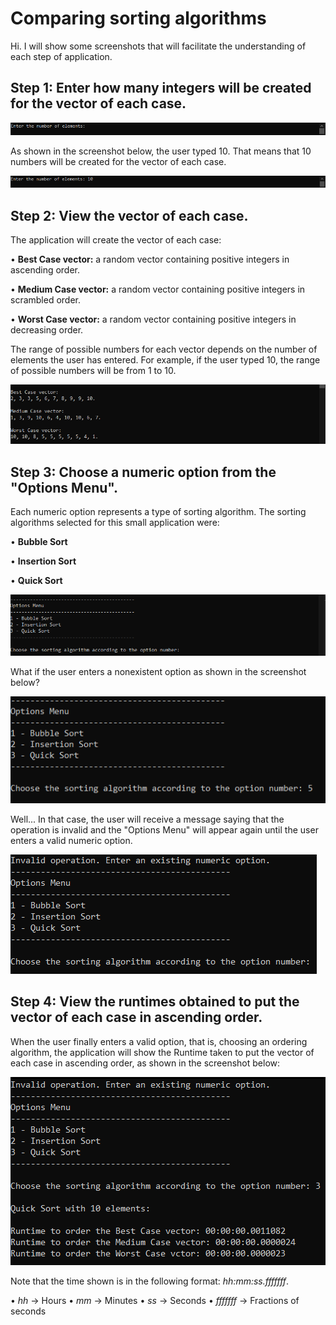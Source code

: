 # Comparing sorting algorithms

Hi. I will show some screenshots that will facilitate the understanding of each step of application.

## Step 1: Enter how many integers will be created for the vector of each case.

![Step 1](https://github.com/marcosFDSjunior/-Comparing-sorting-algorithms/blob/master/Application%20screenshots/01.PNG)

As shown in the screenshot below, the user typed 10. That means that 10 numbers will be created for the vector of each case.

![Step 1](https://github.com/marcosFDSjunior/-Comparing-sorting-algorithms/blob/master/Application%20screenshots/02.PNG)

## Step 2: View the vector of each case.

The application will create the vector of each case:

• **Best Case vector:** a random vector containing positive integers in ascending order.

• **Medium Case vector:** a random vector containing positive integers in scrambled order.

• **Worst Case vector:** a random vector containing positive integers in decreasing order.

The range of possible numbers for each vector depends on the number of elements the user has entered. For example, if the user typed 10, the range of possible numbers will be from 1 to 10.

![Step 2](https://github.com/marcosFDSjunior/-Comparing-sorting-algorithms/blob/master/Application%20screenshots/03.PNG)

## Step 3: Choose a numeric option from the "Options Menu".

Each numeric option represents a type of sorting algorithm. The sorting algorithms selected for this small application were:

• **Bubble Sort**

• **Insertion Sort**

• **Quick Sort**

![Step 3](https://github.com/marcosFDSjunior/-Comparing-sorting-algorithms/blob/master/Application%20screenshots/04.PNG)

What if the user enters a nonexistent option as shown in the screenshot below?

![Step 3](https://github.com/marcosFDSjunior/-Comparing-sorting-algorithms/blob/master/Application%20screenshots/09.PNG)

Well... 
In that case, the user will receive a message saying that the operation is invalid and the "Options Menu" will appear again until the user enters a valid numeric option.

![Step 3](https://github.com/marcosFDSjunior/-Comparing-sorting-algorithms/blob/master/Application%20screenshots/10.PNG)

## Step 4: View the runtimes obtained to put the vector of each case in ascending order.

When the user finally enters a valid option, that is, choosing an ordering algorithm, the application will show the Runtime taken to put the vector of each case in ascending order, as shown in the screenshot below:

![Step 4](https://github.com/marcosFDSjunior/-Comparing-sorting-algorithms/blob/master/Application%20screenshots/11.PNG)

Note that the time shown is in the following format: *hh:mm:ss.fffffff*.

• *hh* -> Hours
• *mm* -> Minutes
• *ss* -> Seconds
• *fffffff* -> Fractions of seconds
